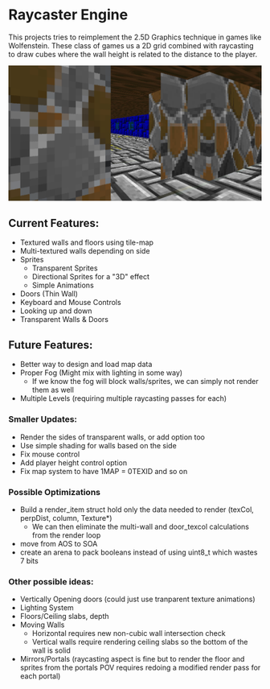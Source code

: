 # Raycaster Engine
This projects tries to reimplement the 2.5D Graphics technique in games like Wolfenstein. These class of games us a 2D grid combined with raycasting to draw cubes where the wall height is related to the distance to the player. 

![Alt text](./Screenshots/screenshot1.png?raw=true "Textured wall and door.")

## Current Features:
- Textured walls and floors using tile-map
- Multi-textured walls depending on side
- Sprites
    - Transparent Sprites
    - Directional Sprites for a "3D" effect
    - Simple Animations
- Doors (Thin Wall)
- Keyboard and Mouse Controls
- Looking up and down
- Transparent Walls & Doors

## Future Features:
- Better way to design and load map data
- Proper Fog (Might mix with lighting in some way)
    - If we know the fog will block walls/sprites, we can simply not render them as well
- Multiple Levels (requiring multiple raycasting passes for each)

### Smaller Updates:
- Render the sides of transparent walls, or add option too
- Use simple shading for walls based on the side
- Fix mouse control
- Add player height control option
- Fix map system to have 1MAP = 0TEXID and so on

### Possible Optimizations
 - Build a render_item struct hold only the data needed to render (texCol, perpDist, column, Texture*)
    - We can then eliminate the multi-wall and door_texcol calculations from the render loop
 - move from AOS to SOA
 - create an arena to pack booleans instead of using uint8_t which wastes 7 bits

### Other possible ideas:
- Vertically Opening doors (could just use tranparent texture animations)
- Lighting System
- Floors/Ceiling slabs, depth
- Moving Walls
    - Horizontal requires new non-cubic wall intersection check
    - Vertical walls require rendering ceiling slabs so the bottom of the wall is solid
- Mirrors/Portals (raycasting aspect is fine but to render the floor and sprites from the portals POV requires redoing a modified render pass for each portal)
